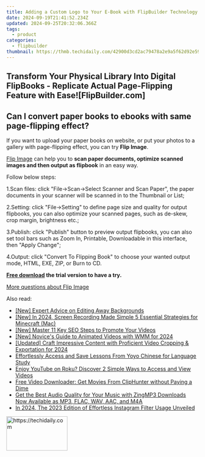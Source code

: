 ```yaml
---
title: Adding a Custom Logo to Your E-Book with FlipBuilder Technology
date: 2024-09-19T21:41:52.234Z
updated: 2024-09-25T20:32:06.366Z
tags:
  - product
categories:
  - flipbuilder
thumbnail: https://thmb.techidaily.com/42900d3cd2ac79478a2e9a5f62d92e59b26835c360208046bfffff6e9458bb6e.jpg
---
```


## Transform Your Physical Library Into Digital FlipBooks - Replicate Actual Page-Flipping Feature with Ease![FlipBuilder.com]

## Can I convert paper books to ebooks with same page-flipping effect?

If you want to upload your paper books on website, or put your photos to a gallery with page-flipping effect, you can try **Flip Image**. 

[Flip Image](https://tools.techidaily.com/flipbuilder/products/) can help you to **scan paper documents, optimize scanned images and then output as flipbook** in an easy way.

Follow below steps:

1.Scan files: click "File->Scan->Select Scanner and Scan Paper", the paper documents in your scanner will be scanned in to the Thumbnail or List;

2.Setting: click "File->Setting" to define page size and quality for output flipbooks, you can also optimize your scanned pages, such as de-skew, crop margin, brightness etc.;

3.Publish: click "Publish" button to preview output flipbooks, you can also set tool bars such as Zoom In, Printable, Downloadable in this interface, then "Apply Change";

4.Output: click "Convert To Flipping Book" to choose your wanted output mode, HTML, EXE, ZIP, or Burn to CD.

**[Free download](https://tools.techidaily.com/flipbuilder/products/) the trial version to have a try.** 

[More questions about Flip Image](https://tools.techidaily.com/flipbuilder/products/)

<ins class="adsbygoogle"
     style="display:block"
     data-ad-format="autorelaxed"
     data-ad-client="ca-pub-7571918770474297"
     data-ad-slot="1223367746"></ins>

<ins class="adsbygoogle"
     style="display:block"
     data-ad-client="ca-pub-7571918770474297"
     data-ad-slot="8358498916"
     data-ad-format="auto"
     data-full-width-responsive="true"></ins>

<span class="atpl-alsoreadstyle">Also read:</span>
<div><ul>
<li><a href="https://some-knowledge.techidaily.com/new-expert-advice-on-editing-away-backgrounds/"><u>[New] Expert Advice on Editing Away Backgrounds</u></a></li>
<li><a href="https://screen-sharing-recording.techidaily.com/new-in-2024-screen-recording-made-simple-5-essential-strategies-for-minecraft-mac/"><u>[New] In 2024, Screen Recording Made Simple 5 Essential Strategies for Minecraft (Mac)</u></a></li>
<li><a href="https://youtube-data.techidaily.com/aster-11-key-seo-steps-to-promote-your-videos/"><u>[New] Master 11 Key SEO Steps to Promote Your Videos</u></a></li>
<li><a href="https://fox-boxes.techidaily.com/new-novices-guide-to-animated-videos-with-wmm-for-2024/"><u>[New] Novice's Guide to Animated Videos with WMM for 2024</u></a></li>
<li><a href="https://instagram-video-recordings.techidaily.com/updated-craft-impressive-content-with-proficient-video-cropping-and-exportation-for-2024/"><u>[Updated] Craft Impressive Content with Proficient Video Cropping & Exportation for 2024</u></a></li>
<li><a href="https://fox-web3.techidaily.com/effortlessly-access-and-save-lessons-from-yoyo-chinese-for-language-study/"><u>Effortlessly Access and Save Lessons From Yoyo Chinese for Language Study</u></a></li>
<li><a href="https://fox-web3.techidaily.com/enjoy-youtube-on-roku-discover-2-simple-ways-to-access-and-view-videos/"><u>Enjoy YouTube on Roku? Discover 2 Simple Ways to Access and View Videos</u></a></li>
<li><a href="https://fox-web3.techidaily.com/free-video-downloader-get-movies-from-cliphunter-without-paying-a-dime/"><u>Free Video Downloader: Get Movies From ClipHunter without Paying a Dime</u></a></li>
<li><a href="https://fox-web3.techidaily.com/get-the-best-audio-quality-for-your-music-with-zingmp3-downloads-now-available-as-mp3-flac-wav-aac-and-m4a/"><u>Get the Best Audio Quality for Your Music with ZingMP3 Downloads Now Available as MP3, FLAC, WAV, AAC, and M4A</u></a></li>
<li><a href="https://instagram-clips.techidaily.com/in-2024-the-2023-edition-of-effortless-instagram-filter-usage-unveiled/"><u>In 2024, The 2023 Edition of Effortless Instagram Filter Usage Unveiled</u></a></li>
</ul></div>

<!-- affiliate ads begin -->
<a href="https://aligracehair.sjv.io/c/5597632/2135366/19272" target="_top" id="2135366">
  <img src="//a.impactradius-go.com/display-ad/19272-2135366" border="0" alt="https://techidaily.com" width="160" height="90"/>
</a>
<img height="0" width="0" src="https://aligracehair.sjv.io/i/5597632/2135366/19272" style="position:absolute;visibility:hidden;" border="0" />
<!-- affiliate ads end -->

